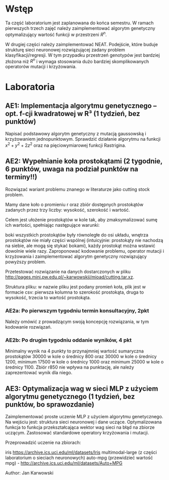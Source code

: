 # Wstęp

Ta część laboratorium jest zaplanowana do końca semestru. W ramach pierwszych trzech zajęć należy zaimplementować algorytm genetyczny optymalizujący wartość funkcji w przestrzeni $R^n$.

W drugiej części należy zaimplementować NEAT. Podejście, które buduje strukturę sieci neuronowej rozwiązującej zadany problem klasyfikacji/regresji. W tym przypadku przestrzeń genotypów jest bardziej złożona niż $R^n$ i wymaga stosowania dużo bardziej skomplikowanych operatorów mutacji i krzyżowania.

# Laboratoria

## AE1: Implementacja algorytmu genetycznego – opt. f-cji kwadratowej w R³ (1 tydzień, bez punktów)

Napisać podstawowy algorytm genetyczny z mutacją gaussowską i krzyżowaniem jednopunktowym. Sprawdzić działanie algorytmu na funkcji $x^2+y^2+2z^2$ oraz na pięciowymiarowej funkcji Rastrigina.

## AE2: Wypełnianie koła prostokątami (2 tygodnie, 6 punktów, uwaga na podział punktów na terminy!!)

Rozwiązać wariant problemu znanego w literaturze jako cutting stock problem.

Mamy dane koło o promieniu r oraz zbiór dostępnych prostokątów zadanych przez trzy liczby: wysokość, szerokość i wartość.

Celem jest ułożenie prostokątów w kole tak, aby zmaksymalizować sumę ich wartości, spełniając następujące warunki:

boki wszystkich prostokątów były równoległe do osi układu,
wnętrza prostokątów nie miały części wspólnej (intuicyjnie: prostokąty nie nachodzą na siebie, ale mogą się stykać bokami),
każdy prostokąt można wstawić dowolnie wiele razy.
Zaproponować kodowanie problemu, operator mutacji i krzyżowania i zaimplementować algorytm genetyczny rozwiązujący powyższy problem.

Przetestować rozwiązanie na danych dostarczonych w pliku http://pages.mini.pw.edu.pl/~karwowskij/mioad/cutting.tar.xz.

Struktura pliku: w nazwie pliku jest podany promień koła, plik jest w formacie csv: pierwsza kolumna to szerokość prostokąta, druga to wysokość, trzecia to wartość prostokąta.

### AE2a: Po pierwszym tygodniu termin konsultacyjny, 2pkt

Należy omówić z prowadzącym swoją koncepcję rozwiązania, w tym kodowanie rozwiązań.

### AE2b: Po drugim tygodniu oddanie wyników, 4 pkt

Minimalny wynik na 4 punkty to przynajmniej wartość sumaryczna prostokątów 30000 w kole o średnicy 800 oraz 30000 w kole o średnicy 1200, minimum 17500 w kole o średnicy 1000 oraz minimum 25000 w kole o średnicy 1100. Zbiór r850 nie wpływa na punktację, ale należy zaprezentować wynik dla niego.

## AE3: Optymalizacja wag w sieci MLP z użyciem algorytmu genetycznego (1 tydzień, bez punktów, bo sprawozdanie)

Zaimplementować proste uczenie MLP z użyciem algorytmu genetycznego. Na wejściu jest: struktura sieci neuronowej i dane uczące. Optymalizowana funkcja to funkcja przekształcająca wektor wag sieci na błąd na zbiorze uczącym. Zastosować standardowe operatory krzyżowania i mutacji.

Przeprowadzić uczenie na zbiorach:

iris https://archive.ics.uci.edu/ml/datasets/Iris
multimodal-large (z części laboratorium o sieciach neuronowych)
auto-mpg (przewidzieć wartość mpg) - http://archive.ics.uci.edu/ml/datasets/Auto+MPG

Author: Jan Karwowski
